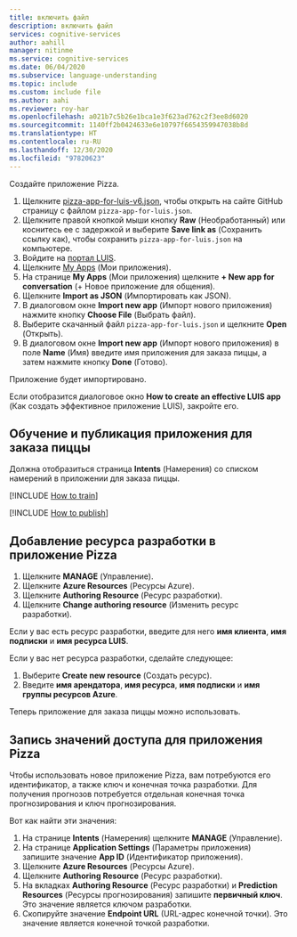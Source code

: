 ```yaml
---
title: включить файл
description: включить файл
services: cognitive-services
author: aahill
manager: nitinme
ms.service: cognitive-services
ms.date: 06/04/2020
ms.subservice: language-understanding
ms.topic: include
ms.custom: include file
ms.author: aahi
ms.reviewer: roy-har
ms.openlocfilehash: a021b7c5b26e1bca1e3f623ad762c2f3ee8d6020
ms.sourcegitcommit: 1140ff2b0424633e6e10797f6654359947038b8d
ms.translationtype: HT
ms.contentlocale: ru-RU
ms.lasthandoff: 12/30/2020
ms.locfileid: "97820623"
---
```

Создайте приложение Pizza.

1. Щелкните [pizza-app-for-luis-v6.json](https://github.com/Azure-Samples/cognitive-services-sample-data-files/blob/master/luis/apps/pizza-app-for-luis-v6.json), чтобы открыть на сайте GitHub страницу с файлом `pizza-app-for-luis.json`.
1. Щелкните правой кнопкой мыши кнопку **Raw** (Необработанный) или коснитесь ее с задержкой и выберите **Save link as** (Сохранить ссылку как), чтобы сохранить `pizza-app-for-luis.json` на компьютере.
1. Войдите на [портал LUIS](https://www.luis.ai).
1. Щелкните [My Apps](https://www.luis.ai/applications) (Мои приложения).
1. На странице **My Apps** (Мои приложения) щелкните **+ New app for conversation** (+ Новое приложение для общения).
1. Щелкните **Import as JSON** (Импортировать как JSON).
1. В диалоговом окне **Import new app** (Импорт нового приложения) нажмите кнопку **Choose File** (Выбрать файл).
1. Выберите скачанный файл `pizza-app-for-luis.json` и щелкните **Open** (Открыть).
1. В диалоговом окне **Import new app** (Импорт нового приложения) в поле **Name** (Имя) введите имя приложения для заказа пиццы, а затем нажмите кнопку **Done** (Готово).

Приложение будет импортировано.

Если отобразится диалоговое окно **How to create an effective LUIS app** (Как создать эффективное приложение LUIS), закройте его.

## <a name="train-and-publish-the-pizza-app"></a>Обучение и публикация приложения для заказа пиццы

Должна отобразиться страница **Intents** (Намерения) со списком намерений в приложении для заказа пиццы.

[!INCLUDE [How to train](howto-train.md)]

[!INCLUDE [How to publish](howto-publish.md)]

## <a name="add-an-authoring-resource-to-the-pizza-app"></a>Добавление ресурса разработки в приложение Pizza

1. Щелкните **MANAGE** (Управление).
1. Щелкните **Azure Resources** (Ресурсы Azure).
1. Щелкните **Authoring Resource** (Ресурс разработки).
1. Щелкните **Change authoring resource** (Изменить ресурс разработки).

Если у вас есть ресурс разработки, введите для него **имя клиента**, **имя подписки** и **имя ресурса LUIS**.

Если у вас нет ресурса разработки, сделайте следующее:

1. Выберите **Create new resource** (Создать ресурс).
1. Введите **имя арендатора**, **имя ресурса**, **имя подписки** и **имя группы ресурсов Azure**.

Теперь приложение для заказа пиццы можно использовать.

## <a name="record-the-access-values-for-your-pizza-app"></a>Запись значений доступа для приложения Pizza

Чтобы использовать новое приложение Pizza, вам потребуются его идентификатор, а также ключ и конечная точка разработки. Для получения прогнозов потребуется отдельная конечная точка прогнозирования и ключ прогнозирования.

Вот как найти эти значения:

1. На странице **Intents** (Намерения) щелкните **MANAGE** (Управление).
1. На странице **Application Settings** (Параметры приложения) запишите значение **App ID** (Идентификатор приложения).
1. Щелкните **Azure Resources** (Ресурсы Azure).
1. Щелкните **Authoring Resource** (Ресурс разработки).
1. На вкладках **Authoring Resource** (Ресурс разработки) и **Prediction Resources** (Ресурсы прогнозирования) запишите **первичный ключ**. Это значение является ключом разработки.
1. Скопируйте значение **Endpoint URL** (URL-адрес конечной точки). Это значение является конечной точкой разработки.
